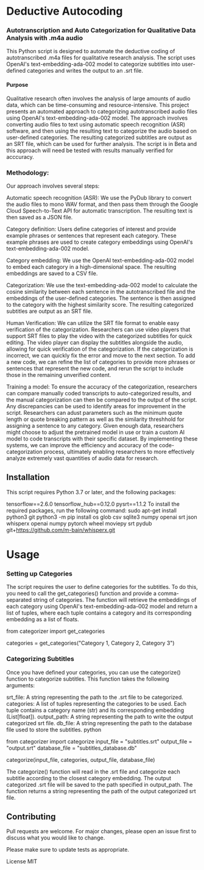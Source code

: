 # Deductive Autocoding
### Autotranscription and Auto Categorization for Qualitative Data Analysis with .m4a audio

This Python script is designed to automate the deductive coding of autotranscribed .m4a files for qualitative research analysis. The script uses OpenAI's text-embedding-ada-002 model to categorize subtitles into user-defined categories and writes the output to an .srt file. 

#### Purpose
Qualitative research often involves the analysis of large amounts of audio data, which can be time-consuming and resource-intensive. This project presents an automated approach to categorizing autotranscribed audio files using OpenAI's text-embedding-ada-002 model. The approach involves converting audio files to text using automatic speech recognition (ASR) software, and then using the resulting text to categorize the audio based on user-defined categories. The resulting categorized subtitles are output as an SRT file, which can be used for further analysis. The script is in Beta and this approach will need be tested with results manually verified for acccuracy.

### Methodology:
Our approach involves several steps:

Automatic speech recognition (ASR): We use the PyDub library to convert the audio files to mono WAV format, and then pass them through the Google Cloud Speech-to-Text API for automatic transcription. The resulting text is then saved as a JSON file.

Category definition: Users define categories of interest and provide example phrases or sentences that represent each category. These example phrases are used to create category embeddings using OpenAI's text-embedding-ada-002 model.

Category embedding: We use the OpenAI text-embedding-ada-002 model to embed each category in a high-dimensional space. The resulting embeddings are saved to a CSV file.

Categorization: We use the text-embedding-ada-002 model to calculate the cosine similarity between each sentence in the autotranscribed file and the embeddings of the user-defined categories. The sentence is then assigned to the category with the highest similarity score. The resulting categorized subtitles are output as an SRT file.

Human Verification: We can utilize the SRT file format to enable easy verification of the categorization. Researchers can use video players that support SRT files to play the video with the categorized subtitles for quick editing. The video player can display the subtitles alongside the audio, allowing for quick verification of the categorization. If the categorization is incorrect, we can quickly fix the error and move to the next section. To add a new code, we can refine the list of categories to provide more phrases or sentences that represent the new code, and rerun the script to include those in the remaining unverified content.

Training a model: To ensure the accuracy of the categorization, researchers can compare manually coded transcripts to auto-categorized results, and the manual categorization can then be compared to the output of the script. Any discrepancies can be used to identify areas for improvement in the script. Researchers can adust parameters such as the minimum quote length or quote breaking pattern as well as the similarity threshhold for assigning a sentence to any category.  Given enough data, researchers might choose to adjust the pretrained model in use or train a custom AI model to code transcripts with their specific dataset. By implementing these systems, we can improve the efficiency and accuracy of the code-categorization process, ultimately enabling researchers to more effectively analyze extremely vast quantities of audio data for research.


## Installation
This script requires Python 3.7 or later, and the following packages:

tensorflow==2.6.0
tensorflow_hub==0.12.0
pysrt==1.1.2
To install the required packages, run the following command:
sudo apt-get install python3 git
python3 -m pip install  os glob csv sqlite3 numpy openai srt json whisperx
 openai numpy pytorch wheel moviepy srt pydub  git+https://github.com/m-bain/whisperx.git


# Usage
### Setting up Categories
The script requires the user to define categories for the subtitles. To do this, you need to call the get_categories() function and provide a comma-separated string of categories. The function will retrieve the embeddings of each category using OpenAI's text-embedding-ada-002 model and return a list of tuples, where each tuple contains a category and its corresponding embedding as a list of floats.

  from categorizer import get_categories

  categories = get_categories("Category 1, Category 2, Category 3")


### Categorizing Subtitles
Once you have defined your categories, you can use the categorize() function to categorize subtitles. This function takes the following arguments:

srt_file: A string representing the path to the .srt file to be categorized.
categories: A list of tuples representing the categories to be used. Each tuple contains a category name (str) and its corresponding embedding (List[float]).
output_path: A string representing the path to write the output categorized srt file.
db_file: A string representing the path to the database file used to store the subtitles.
python

  from categorizer import categorize
  input_file = "subtitles.srt"
  output_file = "output.srt"
  database_file = "subtitles_database.db"

  categorize(input_file, categories, output_file, database_file)

The categorize() function will read in the .srt file and categorize each subtitle according to the closest category embedding. The output categorized .srt file will be saved to the path specified in output_path. The function returns a string representing the path of the output categorized srt file.

## Contributing
Pull requests are welcome. For major changes, please open an issue first to discuss what you would like to change.

Please make sure to update tests as appropriate.

License
MIT


